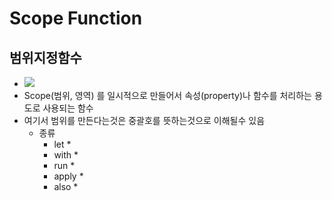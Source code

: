 Scope Function
===
범위지정함수
---
* ![](https://miro.medium.com/max/700/1*qgUKSwzEicuHwaQBgN5UFw.png)
* Scope(범위, 영역) 를 일시적으로 만들어서 속성(property)나 함수를 처리하는 용도로 사용되는 함수
* 여기서 범위를 만든다는것은 중괄호를 뜻하는것으로 이해될수 있음
  * 종류
    * let
      * 
    * with
      *
    * run
      *
    * apply
      *
    * also
      *
